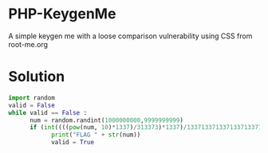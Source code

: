# PHP-KeygenMe
A simple keygen me with a loose comparison vulnerability using CSS from root-me.org

# Solution
```python
import random
valid = False
while valid == False :
      num = random.randint(1000000000,9999999999)
      if (int((((pow(num, 10)*1337)/313373)*1337)/1337133713371337133713371337133713371337133713371337133713371337133713371337133713371337)%31337) == 1337 :
            print("FLAG " + str(num))
            valid = True
